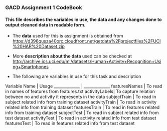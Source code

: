 ### GACD Assignment 1 CodeBook ###

#### This file describes the variables in use, the data and any changes done to output cleaned data in readable form. ####

* The __data__ used for this is assignment is obtained from https://d396qusza40orc.cloudfront.net/getdata%2Fprojectfiles%2FUCI%20HAR%20Dataset.zip

* More __description about the data__ used can be checked at http://archive.ics.uci.edu/ml/datasets/Human+Activity+Recognition+Using+Smartphones

* The following are variables in use for this task and description

Variable Name | Usage
_____________ | _____________
featuresNames | To read in names of features from features.txt
activityLabels| To capture relation between no and activity it represents in the data
subjectTrain  | To read in subject related info from training dataset
activityTrain | To read in activity related info from training dataset
featuresTrain | To read in features related info from training dataset
subjectTest   | To read in subject related info from test dataset
activityTest  | To read in activity related info from test dataset
featuresTest  | To read in features related info from test dataset




